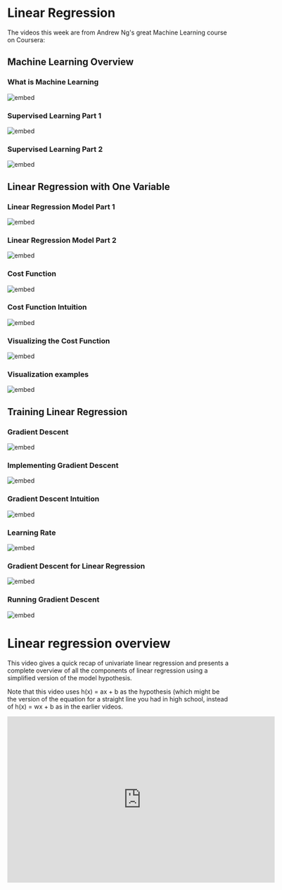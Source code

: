 
# Linear Regression

The videos this week are from Andrew Ng's great Machine Learning course
on Coursera:


## Machine Learning Overview

### What is Machine Learning

![embed](https://www.youtube.com/embed/XtlwSmJfUs4)

### Supervised Learning Part 1

![embed](https://www.youtube.com/embed/sca5rQ9x1cA)

### Supervised Learning Part 2

![embed](https://www.youtube.com/embed/hh6gE0LxfO8)


## Linear Regression with One Variable

### Linear Regression Model Part 1

![embed](https://www.youtube.com/embed/dLc-lfEEYss)

### Linear Regression Model Part 2

![embed](https://www.youtube.com/embed/KWULpBYzIYk)

### Cost Function

![embed](https://www.youtube.com/embed/CFN5zHzEuGY)

### Cost Function Intuition

![embed](https://www.youtube.com/embed/peNRqkfukYY)

### Visualizing the Cost Function

![embed](https://www.youtube.com/embed/bFNz2u0hl9E)

### Visualization examples

![embed](https://www.youtube.com/embed/L5INhX5cbWU)


## Training Linear Regression

### Gradient Descent

![embed](https://www.youtube.com/embed/WtlvKq_zxPI)

### Implementing Gradient Descent

![embed](https://www.youtube.com/embed/w_2vCijLiiM)

### Gradient Descent Intuition

![embed](https://www.youtube.com/embed/PKm61nrqpCA)

### Learning Rate

![embed](https://www.youtube.com/embed/k0h8emRAAHE)

### Gradient Descent for Linear Regression

![embed](https://www.youtube.com/embed/RGL_XUjPkGo)

### Running Gradient Descent

![embed](https://www.youtube.com/embed/tHDDbqYfflM)



# Linear regression overview

This video gives a quick recap of univariate linear regression and presents a complete overview of all the components of linear regression using a simplified version of the model hypothesis.

Note that this video uses h(x) = ax + b as the hypothesis (which might be the version of the equation for a straight line you had in high school, instead of h(x) = wx + b as in the earlier videos.

<iframe id="kaltura_player" src="https://api.eu.kaltura.com/p/120/sp/12000/embedIframeJs/uiconf_id/23449960/partner_id/120?iframeembed=true&playerId=kaltura_player&entry_id=0_0se0f8so&flashvars[streamerType]=auto&amp;flashvars[localizationCode]=en_US&amp;flashvars[leadWithHTML5]=true&amp;flashvars[sideBarContainer.plugin]=true&amp;flashvars[sideBarContainer.position]=left&amp;flashvars[sideBarContainer.clickToClose]=true&amp;flashvars[chapters.plugin]=true&amp;flashvars[chapters.layout]=vertical&amp;flashvars[chapters.thumbnailRotator]=false&amp;flashvars[streamSelector.plugin]=true&amp;flashvars[EmbedPlayer.SpinnerTarget]=videoHolder&amp;flashvars[dualScreen.plugin]=true&amp;flashvars[hotspots.plugin]=1&amp;flashvars[Kaltura.addCrossoriginToIframe]=true&amp;&wid=0_t91mtpyf" width="608" height="378" allowfullscreen webkitallowfullscreen mozAllowFullScreen allow="autoplay *; fullscreen *; encrypted-media *" sandbox="allow-forms allow-same-origin allow-scripts allow-top-navigation allow-pointer-lock allow-popups allow-modals allow-orientation-lock allow-popups-to-escape-sandbox allow-presentation allow-top-navigation-by-user-activation" frameborder="0" title="Minor AI Linear Regression"></iframe>

